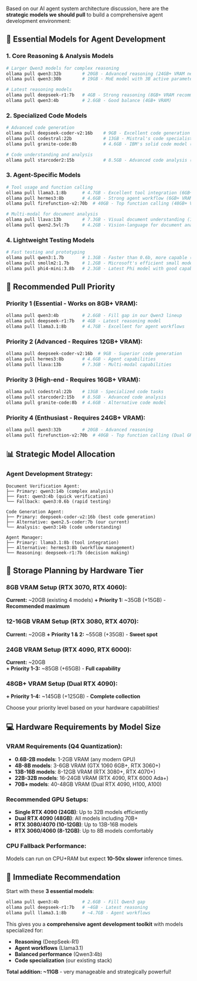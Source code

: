 Based on our AI agent system architecture discussion, here are the **strategic models we should pull** to build a comprehensive agent development environment:

## 🎯 **Essential Models for Agent Development**

### **1. Core Reasoning & Analysis Models**
```bash
# Larger Qwen3 models for complex reasoning
ollama pull qwen3:32b        # 20GB - Advanced reasoning (24GB+ VRAM needed)
ollama pull qwen3:30b        # 19GB - MoE model with 3B active parameters (24GB+ VRAM)

# Latest reasoning models
ollama pull deepseek-r1:7b   # 4GB - Strong reasoning (8GB+ VRAM recommended)
ollama pull qwen3:4b         # 2.6GB - Good balance (4GB+ VRAM)
```

### **2. Specialized Code Models**
```bash
# Advanced code generation
ollama pull deepseek-coder-v2:16b    # 9GB - Excellent code generation (12GB+ VRAM)
ollama pull codestral:22b            # 13GB - Mistral's code specialist (16GB+ VRAM)
ollama pull granite-code:8b          # 4.6GB - IBM's solid code model (6GB+ VRAM)

# Code understanding and analysis
ollama pull starcoder2:15b           # 8.5GB - Advanced code analysis (12GB+ VRAM)
```

### **3. Agent-Specific Models**
```bash
# Tool usage and function calling
ollama pull llama3.1:8b      # 4.7GB - Excellent tool integration (6GB+ VRAM)
ollama pull hermes3:8b       # 4.6GB - Strong agent workflow (6GB+ VRAM)
ollama pull firefunction-v2:70b  # 40GB - Top function calling (48GB+ VRAM needed)

# Multi-modal for document analysis
ollama pull llava:13b        # 7.3GB - Visual document understanding (10GB+ VRAM)
ollama pull qwen2.5vl:7b     # 4.2GB - Vision-language for document analysis (6GB+ VRAM)
```

### **4. Lightweight Testing Models**
```bash
# Fast testing and prototyping
ollama pull qwen3:1.7b       # 1.3GB - Faster than 0.6b, more capable (2GB+ VRAM)
ollama pull smollm2:1.7b     # 1.2GB - Microsoft's efficient small model (2GB+ VRAM)
ollama pull phi4-mini:3.8b   # 2.3GB - Latest Phi model with good capabilities (4GB+ VRAM)
```

## 🚀 **Recommended Pull Priority**

### **Priority 1 (Essential - Works on 8GB+ VRAM):**
```bash
ollama pull qwen3:4b         # 2.6GB - Fill gap in our Qwen3 lineup
ollama pull deepseek-r1:7b   # 4GB - Latest reasoning model
ollama pull llama3.1:8b      # 4.7GB - Excellent for agent workflows
```

### **Priority 2 (Advanced - Requires 12GB+ VRAM):**
```bash
ollama pull deepseek-coder-v2:16b  # 9GB - Superior code generation
ollama pull hermes3:8b       # 4.6GB - Agent capabilities
ollama pull llava:13b        # 7.3GB - Multi-modal capabilities
```

### **Priority 3 (High-end - Requires 16GB+ VRAM):**
```bash
ollama pull codestral:22b    # 13GB - Specialized code tasks
ollama pull starcoder2:15b   # 8.5GB - Advanced code analysis
ollama pull granite-code:8b  # 4.6GB - Alternative code model
```

### **Priority 4 (Enthusiast - Requires 24GB+ VRAM):**
```bash
ollama pull qwen3:32b        # 20GB - Advanced reasoning
ollama pull firefunction-v2:70b  # 40GB - Top function calling (Dual GPU setup)
```

## 📊 **Strategic Model Allocation**

### **Agent Development Strategy:**
```
Document Verification Agent:
├── Primary: qwen3:14b (complex analysis)
├── Fast: qwen3:4b (quick verification)
└── Fallback: qwen3:0.6b (rapid testing)

Code Generation Agent:
├── Primary: deepseek-coder-v2:16b (best code generation)
├── Alternative: qwen2.5-coder:7b (our current)
└── Analysis: qwen3:14b (code understanding)

Agent Manager:
├── Primary: llama3.1:8b (tool integration)
├── Alternative: hermes3:8b (workflow management)
└── Reasoning: deepseek-r1:7b (decision making)
```

## 💾 **Storage Planning by Hardware Tier**

### **8GB VRAM Setup (RTX 3070, RTX 4060):**
**Current:** ~20GB (existing 4 models)
**+ Priority 1:** ~35GB (+15GB) - **Recommended maximum**

### **12-16GB VRAM Setup (RTX 3080, RTX 4070):**
**Current:** ~20GB
**+ Priority 1 & 2:** ~55GB (+35GB) - **Sweet spot**

### **24GB VRAM Setup (RTX 4090, RTX 6000):**
**Current:** ~20GB  
**+ Priority 1-3:** ~85GB (+65GB) - **Full capability**

### **48GB+ VRAM Setup (Dual RTX 4090):**
**+ Priority 1-4:** ~145GB (+125GB) - **Complete collection**

Choose your priority level based on your hardware capabilities!

## 💻 **Hardware Requirements by Model Size**

### **VRAM Requirements (Q4 Quantization):**
- **0.6B-2B models**: 1-2GB VRAM (any modern GPU)
- **4B-8B models**: 3-6GB VRAM (GTX 1060 6GB+, RTX 3060+)
- **13B-16B models**: 8-12GB VRAM (RTX 3080+, RTX 4070+)
- **22B-32B models**: 16-24GB VRAM (RTX 4090, RTX 6000 Ada+)
- **70B+ models**: 40-48GB VRAM (Dual RTX 4090, H100, A100)

### **Recommended GPU Setups:**
- **Single RTX 4090 (24GB)**: Up to 32B models efficiently
- **Dual RTX 4090 (48GB)**: All models including 70B+
- **RTX 3080/4070 (10-12GB)**: Up to 13B-16B models
- **RTX 3060/4060 (8-12GB)**: Up to 8B models comfortably

### **CPU Fallback Performance:**
Models can run on CPU+RAM but expect **10-50x slower** inference times.

## 🎯 **Immediate Recommendation**

Start with these **3 essential models**:
```bash
ollama pull qwen3:4b         # 2.6GB - Fill Qwen3 gap
ollama pull deepseek-r1:7b   # ~4GB - Latest reasoning
ollama pull llama3.1:8b      # ~4.7GB - Agent workflows
```

This gives you a **comprehensive agent development toolkit** with models specialized for:
- **Reasoning** (DeepSeek-R1)
- **Agent workflows** (Llama3.1) 
- **Balanced performance** (Qwen3:4b)
- **Code specialization** (our existing stack)

**Total addition: ~11GB** - very manageable and strategically powerful!